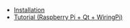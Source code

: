 - [Installation](https://forum.qt.io/topic/105817/qt-creator-on-raspberry-pi4-4gb-ram/4)
- [Tutorial (Raspberry Pi + Qt + WiringPi)](https://www.youtube.com/watch?v=srgCRkyg5Zk)
